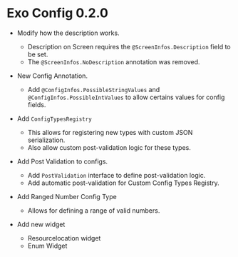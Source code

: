 # Exo Config 0.2.0

- Modify how the description works.
  - Description on Screen requires the `@ScreenInfos.Description` field to be set.
  - The `@ScreenInfos.NoDescription` annotation was removed.


- New Config Annotation.
  - Add `@ConfigInfos.PossibleStringValues` and `@ConfigInfos.PossibleIntValues` to allow certains values for config fields.


- Add `ConfigTypesRegistry`
  - This allows for registering new types with custom JSON serialization.
  - Also allow custom post-validation logic for these types.


- Add Post Validation to configs.
  - Add `PostValidation` interface to define post-validation logic.
  - Add automatic post-validation for Custom Config Types Registry.

- Add Ranged Number Config Type
  - Allows for defining a range of valid numbers.

- Add new widget
  - Resourcelocation widget
  - Enum Widget